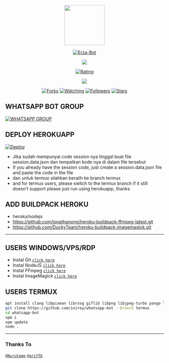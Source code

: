 <p align="center"><img src="https://encrypted-tbn0.gstatic.com/images?q=tbn:ANd9GcTm_viVue7cigCbzc_puEEqJzzzImgaIyviKg&usqp=CAU" width="128" height="128"/>
</p>
<p align="center">
<a href="#"><img title="Erza-Bot" src="https://img.shields.io/badge/Erza Bot-green?colorA=%23ff0000&colorB=%23017e40&style=for-the-badge"></a>
</p>
<!-- <img src="https://raw.githubusercontent.com/MRHRTZ/DGC-ChatBotV3/main/media/img/dgc.jpg" width="128" height="128"/> -->
<p align="center">
<a href="//github.com/inirey"><img src="https://img.shields.io/badge/Author-Rey-red.svg?style=for-the-badge&logo=github"/><a/>
</p>
<p align="center">
<a href="https://www.codefactor.io/repository/github/inirey/whatsapp-bot/overview/main"><img title="Rating" src="https://www.codefactor.io/repository/github/inirey/whatsapp-bot/badge/main"></a>
</p>
<p align="center">
<a href="https://javascript.com"><img src="https://img.shields.io/badge/Made%20With-javascript-cyan.svg?style=for-the-badge&logo=javascript"/><a/>
</p>
<p align="center">
<a href="https://github.com/inirey/whatsapp-bot/network/members"><img title="Forks" src="https://img.shields.io/github/forks/inirey/whatsapp-bot?color=red&style=flat-square"></a>
<a href="https://github.com/inirey/whatsapp-bot/watchers"><img title="Watching" src="https://img.shields.io/github/watchers/inirey/whatsapp-bot?label=Watchers&color=blue&style=flat-square"></a>
<a href="https://github.com/inirey/whatsapp-bot"><img title="Followers" src="https://img.shields.io/github/followers/inirey?color=blue&style=flat-square"></a>
<a href="https://github.com/inirey/whatsapp-bot/stargazers/"><img title="Stars" src="https://img.shields.io/github/stars/inirey/whatsapp-bot?color=red&style=flat-square"></a>
</p>

## WHATSAPP BOT GROUP
<a href="https://chat.whatsapp.com/D7L8NP2Vnz7Eplx4OAvZdP"><img title="WHATSAPP GROUP" src="https://img.shields.io/badge/Whatsapp Group-green?colorA=%23ff0000&colorB=%23017e40&style=for-the-badge"></a>

## DEPLOY HEROKUAPP
[![Deploy](https://www.herokucdn.com/deploy/button.svg)](https://heroku.com/deploy?template=https://github.com/inirey/whatsapp-bot/)
* Jika sudah mempunyai code session nya tinggal buat file session.data.json dan tempelkan kode nya di dalam file tersebut 
* If you already have the session code, just create a session.data.json file and paste the code in the file
* dan untuk termux silahkan beralih ke branch termux
* and for termux users, please switch to the termux branch if it still doesn't support please just run using herokuapp, thanks

## ADD BUILDPACK HEROKU
* heroku/nodejs
* https://github.com/jonathanong/heroku-buildpack-ffmpeg-latest.git
* https://github.com/DuckyTeam/heroku-buildpack-imagemagick.git

---------

## USERS WINDOWS/VPS/RDP

* Instal Git [`click here`](https://git-scm.com/downloads)
* Instal NodeJS [`click here`](https://nodejs.org/en/download)
* Instal FFmpeg [`click here`](https://ffmpeg.org/download.html)
* Instal ImageMagick [`click here`](https://imagemagick.org/script/download.php)

## USERS TERMUX

```bash
apt install clang libpixman librsvg giflib libpng libjpeg-turbo pango libcairo xorgproto
git clone https://github.com/inirey/whatsapp-bot --branch termux
cd whatsapp-bot
npm i
npm update
node .
```

---------

### Thanks To 
[`@Nurutomo`](https://github.com/Nurutomo)
[`@ariffb`](https://github.com/ariffb25)
